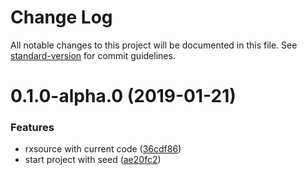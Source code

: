 # Change Log

All notable changes to this project will be documented in this file. See [standard-version](https://github.com/conventional-changelog/standard-version) for commit guidelines.

<a name="0.1.0-alpha.0"></a>
# 0.1.0-alpha.0 (2019-01-21)


### Features

* rxsource with current code ([36cdf86](https://github.com/brunobertolini/rxsourcee/commit/36cdf86))
* start project with seed ([ae20fc2](https://github.com/brunobertolini/rxsourcee/commit/ae20fc2))
